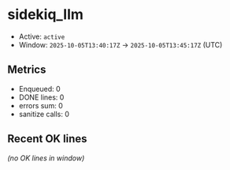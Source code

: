 # sidekiq_llm

- Active: `active`
- Window: `2025-10-05T13:40:17Z` → `2025-10-05T13:45:17Z` (UTC)

## Metrics
- Enqueued: 0
- DONE lines: 0
- errors sum: 0
- sanitize calls: 0

## Recent OK lines
_(no OK lines in window)_
